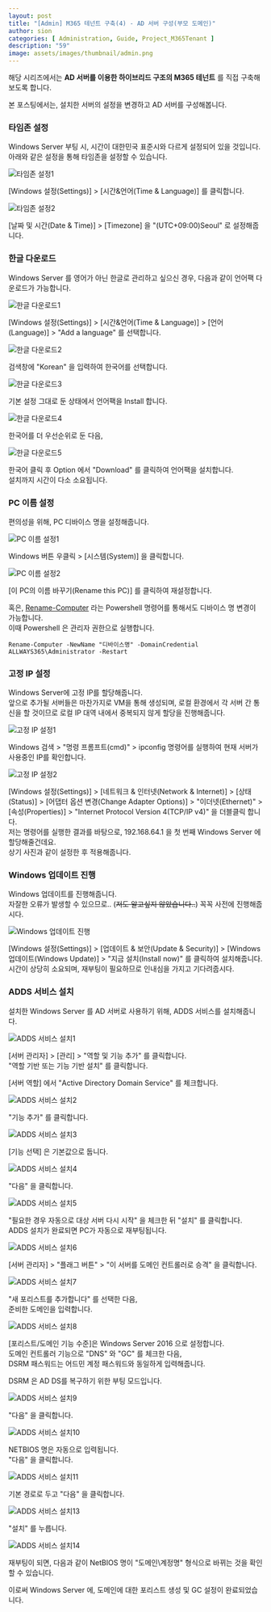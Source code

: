 ```yaml
---
layout: post
title: "[Admin] M365 테넌트 구축(4) - AD 서버 구성(부모 도메인)"
author: sion
categories: [ Administration, Guide, Project_M365Tenant ]
description: "59"
image: assets/images/thumbnail/admin.png
---
```


해당 시리즈에서는 __AD 서버를 이용한 하이브리드 구조의 M365 테넌트__ 를 직접 구축해보도록 합니다.  

본 포스팅에서는, 설치한 서버의 설정을 변경하고 AD 서버를 구성해봅니다.  

### 타임존 설정

Windows Server 부팅 시, 시간이 대한민국 표준시와 다르게 설정되어 있을 것입니다.  
아래와 같은 설정을 통해 타임존을 설정할 수 있습니다.  

<img src="{{site.baseurl}}/assets/images/59/1.png" title="타임존 설정1">  

[Windows 설정(Settings)] > [시간&언어(Time & Language)] 를 클릭합니다.  

<img src="{{site.baseurl}}/assets/images/59/2.png" title="타임존 설정2">  

[날짜 및 시간(Date & Time)] > [Timezone] 을 "(UTC+09:00)Seoul" 로 설정해줍니다.  

### 한글 다운로드

Windows Server 를 영어가 아닌 한글로 관리하고 싶으신 경우, 다음과 같이 언어팩 다운로드가 가능합니다.  

<img src="{{site.baseurl}}/assets/images/59/3.png" title="한글 다운로드1">  

[Windows 설정(Settings)] > [시간&언어(Time & Language)] > [언어(Language)] > "Add a language" 를 선택합니다.  

<img src="{{site.baseurl}}/assets/images/59/4.png" title="한글 다운로드2">  

검색창에 "Korean" 을 입력하여 한국어를 선택합니다.  

<img src="{{site.baseurl}}/assets/images/59/5.png" title="한글 다운로드3">  

기본 설정 그대로 둔 상태에서 언어팩을 Install 합니다.  

<img src="{{site.baseurl}}/assets/images/59/6.png" title="한글 다운로드4">  

한국어를 더 우선순위로 둔 다음,  

<img src="{{site.baseurl}}/assets/images/59/7.png" title="한글 다운로드5">  

한국어 클릭 후 Option 에서 "Download" 를 클릭하여 언어팩을 설치합니다.  
설치까지 시간이 다소 소요됩니다.  

### PC 이름 설정

편의성을 위해, PC 디바이스 명을 설정해줍니다.  

<img src="{{site.baseurl}}/assets/images/59/8.png" title="PC 이름 설정1">  

Windows 버튼 우클릭 > [시스템(System)] 을 클릭합니다.  

<img src="{{site.baseurl}}/assets/images/59/9.png" title="PC 이름 설정2">  

[이 PC의 이름 바꾸기(Rename this PC)] 를 클릭하여 재설정합니다.  

혹은, [Rename-Computer][1] 라는 Powershell 명령어를 통해서도 디바이스 명 변경이 가능합니다.  
이때 Powershell 은 관리자 권한으로 실행합니다.  

```
Rename-Computer -NewName "디바이스명" -DomainCredential ALLWAYS365\Administrator -Restart
```

### 고정 IP 설정

Windows Server에 고정 IP를 할당해줍니다.  
앞으로 추가될 서버들은 마찬가지로 VM을 통해 생성되며, 로컬 환경에서 각 서버 간 통신을 할 것이므로 로컬 IP 대역 내에서 중복되지 않게 할당을 진행해줍니다.  

<img src="{{site.baseurl}}/assets/images/59/24.png" title="고정 IP 설정1">  

Windows 검색 > "명령 프롬프트(cmd)" > ipconfig 명령어를 실행하여 현재 서버가 사용중인 IP를 확인합니다.  

<img src="{{site.baseurl}}/assets/images/59/25.png" title="고정 IP 설정2">  

[Windows 설정(Settings)] > [네트워크 & 인터넷(Network & Internet)] > [상태(Status)] > [어댑터 옵션 변경(Change Adapter Options)] > "이더넷(Ethernet)" > [속성(Properties)] > "Internet Protocol Version 4(TCP/IP v4)" 을 더블클릭 합니다.  
저는 명령어를 실행한 결과를 바탕으로, 192.168.64.1 을 첫 번째 Windows Server 에 할당해줄건데요.  
상기 사진과 같이 설정한 후 적용해줍니다.  


### Windows 업데이트 진행

Windows 업데이트를 진행해줍니다.  
자잘한 오류가 발생할 수 있으므로.. (~~저도 알고싶지 않았습니다..~~) 꼭꼭 사전에 진행해줍시다.  

<img src="{{site.baseurl}}/assets/images/59/26.png" title="Windows 업데이트 진행">  

[Windows 설정(Settings)] > [업데이트 & 보안(Update & Security)] > [Windows 업데이트(Windows Update)] > "지금 설치(Install now)" 를 클릭하여 설치해줍니다.  
시간이 상당히 소요되며, 재부팅이 필요하므로 인내심을 가지고 기다려줍시다.  


### ADDS 서비스 설치

설치한 Windows Server 를 AD 서버로 사용하기 위해, ADDS 서비스를 설치해줍니다.  

<img src="{{site.baseurl}}/assets/images/59/10.png" title="ADDS 서비스 설치1">  

[서버 관리자] > [관리] > "역할 및 기능 추가" 를 클릭합니다.  
"역할 기반 또는 기능 기반 설치" 를 클릭합니다.  

[서버 역할] 에서 "Active Directory Domain Service" 를 체크합니다.  

<img src="{{site.baseurl}}/assets/images/59/11.png" title="ADDS 서비스 설치2">  

"기능 추가" 를 클릭합니다.  

<img src="{{site.baseurl}}/assets/images/59/12.png" title="ADDS 서비스 설치3">  

[기능 선택] 은 기본값으로 둡니다.  

<img src="{{site.baseurl}}/assets/images/59/13.png" title="ADDS 서비스 설치4">  

"다음" 을 클릭합니다.  

<img src="{{site.baseurl}}/assets/images/59/14.png" title="ADDS 서비스 설치5">  

"필요한 경우 자동으로 대상 서버 다시 시작" 을 체크한 뒤 "설치" 를 클릭합니다.  
ADDS 설치가 완료되면 PC가 자동으로 재부팅됩니다.  

<img src="{{site.baseurl}}/assets/images/59/15.png" title="ADDS 서비스 설치6">  

[서버 관리자] > "플래그 버튼" > "이 서버를 도메인 컨트롤러로 승격" 을 클릭합니다.  

<img src="{{site.baseurl}}/assets/images/59/27.png" title="ADDS 서비스 설치7">  

"새 포리스트를 추가합니다" 를 선택한 다음,  
준비한 도메인을 입력합니다.  

<img src="{{site.baseurl}}/assets/images/59/28.png" title="ADDS 서비스 설치8">  

[포리스트/도메인 기능 수준]은 Windows Server 2016 으로 설정합니다.  
도메인 컨트롤러 기능으로 "DNS" 와 "GC" 를 체크한 다음,  
DSRM 패스워드는 어드민 계정 패스워드와 동일하게 입력해줍니다.  

DSRM 은 AD DS를 복구하기 위한 부팅 모드입니다.  

<img src="{{site.baseurl}}/assets/images/59/18.png" title="ADDS 서비스 설치9">  

"다음" 을 클릭합니다.  

<img src="{{site.baseurl}}/assets/images/59/19.png" title="ADDS 서비스 설치10">  

NETBIOS 명은 자동으로 입력됩니다.  
"다음" 을 클릭합니다.  

<img src="{{site.baseurl}}/assets/images/59/20.png" title="ADDS 서비스 설치11">  

기본 경로로 두고 "다음" 을 클릭합니다.   

<img src="{{site.baseurl}}/assets/images/59/22.png" title="ADDS 서비스 설치13">  

"설치" 를 누릅니다.  

<img src="{{site.baseurl}}/assets/images/59/23.png" title="ADDS 서비스 설치14">  

재부팅이 되면, 다음과 같이 NetBIOS 명이 "도메인\계정명" 형식으로 바뀌는 것을 확인할 수 있습니다.  

이로써 Windows Server 에, 도메인에 대한 포리스트 생성 및 GC 설정이 완료되었습니다.  

[1]: https://learn.microsoft.com/en-us/powershell/module/microsoft.powershell.management/rename-computer?view=powershell-7.2